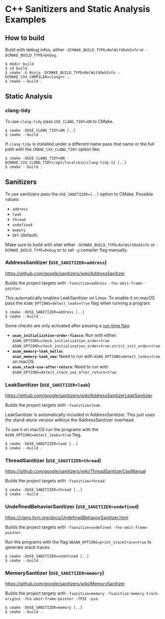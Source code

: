 # C++ Sanitizers and Static Analysis Examples

## How to build

Build with debug infos, either `-DCMAKE_BUILD_TYPE=RelWithDebInfo` or `-DCMAKE_BUILD_TYPE=Debug`.

```
$ mkdir build
$ cd build
$ cmake -G Ninja -DCMAKE_BUILD_TYPE=RelWithDebInfo -DCMAKE_CXX_COMPILER=clang++ ..
$ cmake --build .
```

## Static Analysis

### clang-tidy

To use `clang-tidy` pass `USE_CLANG_TIDY=ON` to CMake.

```
$ cmake -DUSE_CLANG_TIDY=ON [..]
$ cmake --build .
```

If `clang-tidy` is installed under a different name pass that name or the full path with the `CMAKE_CXX_CLANG_TIDY` option like:

```
$ cmake -DUSE_CLANG_TIDY=ON -DCMAKE_CXX_CLANG_TIDY=/opt/local/bin/clang-tidy-11 [..]
$ cmake --build .
```

## Sanitizers

To use sanitizers pass the `USE_SANITIZER=[..]` option to CMake. Possible values:

- `address`
- `leak`
- `thread`
- `undefined`
- `memory`
- `OFF` (default)

Make sure to build with eiter either `-DCMAKE_BUILD_TYPE=RelWithDebInfo` or `-DCMAKE_BUILD_TYPE=Debug` or to set `-g` compiler flag manually.

### AddressSanitizer (`USE_SANITIZER=address`)

https://github.com/google/sanitizers/wiki/AddressSanitizer

Builds the project targets with `-fsanitize=address -fno-omit-frame-pointer`.

This automatically enables LeakSanitizer on Linux. To enable it on macOS pass the `ASAN_OPTIONS=detect_leaks=true` flag when running a program.

```
$ cmake -DUSE_SANITIZER=address [..]
$ cmake --build .
```

Some checks are only activated after passing a [run-time flag](https://github.com/google/sanitizers/wiki/AddressSanitizerFlags#run-time-flags):

- **`asan_initialization-order-fiasco`**: Run with either:  
  `ASAN_OPTIONS=check_initialization_order=true`  
  `ASAN_OPTIONS=check_initialization_order=true:strict_init_order=true`
- **`asan_memory-leak_malloc`**  
  **`asan_memory-leak_new`**: Need to run with `ASAN_OPTIONS=detect_leaks=true` on macOS.
- **`asan_stack-use-after-return`**: Need to run with `ASAN_OPTIONS=detect_stack_use_after_return=true`.

### LeakSanitizer (`USE_SANITIZER=leak`)

https://github.com/google/sanitizers/wiki/AddressSanitizerLeakSanitizer

Builds the project targets with `-fsanitize=leak`.

LeakSanitizer is automatically included in AddressSanitizer. This just uses the stand-alone version without the AddressSanitizer overhead.

To use it on macOS run the programs with the `ASAN_OPTIONS=detect_leaks=true` flag.

```
$ cmake -DUSE_SANITIZER=leak [..]
$ cmake --build .
```

### ThreadSanitizer (`USE_SANITIZER=thread`)

https://github.com/google/sanitizers/wiki/ThreadSanitizerCppManual

Builds the project targets with `-fsanitize=thread`.

```
$ cmake -DUSE_SANITIZER=thread [..]
$ cmake --build .
```

### UndefinedBehaviorSanitizer  (`USE_SANITIZER=undefined`)

https://clang.llvm.org/docs/UndefinedBehaviorSanitizer.html

Builds the project targets with `-fsanitize=undefined -fno-omit-frame-pointer`.

Run the programs with the flag `UBSAN_OPTIONS=print_stacktrace=true` to generate stack traces.

```
$ cmake -DUSE_SANITIZER=undefined [..]
$ cmake --build .
```

### MemorySanitizer (`USE_SANITIZER=memory`)

https://github.com/google/sanitizers/wiki/MemorySanitizer

Builds the project targets with `-fsanitize=memory -fsanitize-memory-track-origins -fno-omit-frame-pointer -fPIE -pie`.

```
$ cmake -DUSE_SANITIZER=memory [..]
$ cmake --build .
```
